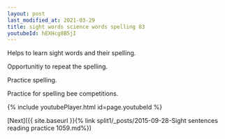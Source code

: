 ```yaml
---
layout: post
last_modified_at: 2021-03-29
title: sight words science words spelling 83
youtubeId: hEXHcg8B5jI
---
```

 
 
Helps to learn sight words and their spelling.

Opportunitiy to repeat the spelling. 

Practice spelling. 
 
Practice for spelling bee competitions. 
 
{% include youtubePlayer.html id=page.youtubeId %}
 
 

[Next]({{ site.baseurl }}{% link  split1/_posts/2015-09-28-Sight sentences reading practice 1059.md%})
 
